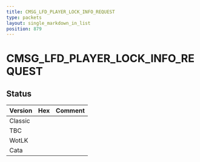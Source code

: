 ```yaml
---
title: CMSG_LFD_PLAYER_LOCK_INFO_REQUEST
type: packets
layout: single_markdown_in_list
position: 879
---
```


# CMSG_LFD_PLAYER_LOCK_INFO_REQUEST

## Status

Version | Hex | Comment
---------- | ---------- | ---------- 
Classic |  |  
TBC |  |  
WotLK |  |  
Cata |  |  
